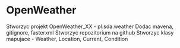 # OpenWeather

  Stworzyc projekt OpenWeather_XX - pl.sda.weather
  Dodac mavena, gitignore, fasterxml
  Stworzyc repozitorium na github
  Stworzyc klasy mapujace - Weather, Location, Current, Condition
